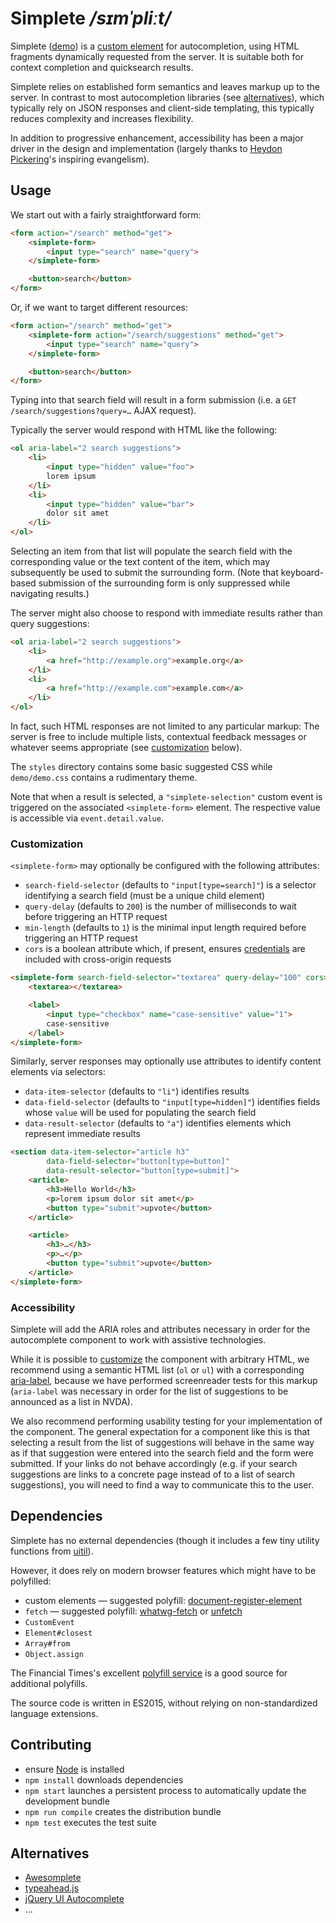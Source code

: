 # Simplete _/sɪmˈpliːt/_

Simplete ([demo](http://innoq.github.io/simplete/)) is a
[custom element](https://www.webcomponents.org/introduction#custom-elements) for
autocompletion, using HTML fragments dynamically requested from the server. It
is suitable both for context completion and quicksearch results.

Simplete relies on established form semantics and leaves markup up to the
server. In contrast to most autocompletion libraries (see
[alternatives](#alternatives)), which typically rely on JSON responses and
client-side templating, this typically reduces complexity and increases
flexibility.

In addition to progressive enhancement, accessibility has been a major driver
in the design and implementation (largely thanks to
[Heydon Pickering](https://www.heydonworks.com)'s inspiring evangelism).


Usage
-----

We start out with a fairly straightforward form:

```html
<form action="/search" method="get">
    <simplete-form>
        <input type="search" name="query">
    </simplete-form>

    <button>search</button>
</form>
```

Or, if we want to target different resources:

```html
<form action="/search" method="get">
    <simplete-form action="/search/suggestions" method="get">
        <input type="search" name="query">
    </simplete-form>

    <button>search</button>
</form>
```

Typing into that search field will result in a form submission (i.e. a
`GET /search/suggestions?query=…` AJAX request).

Typically the server would respond with HTML like the following:

```html
<ol aria-label="2 search suggestions">
    <li>
        <input type="hidden" value="foo">
        lorem ipsum
    </li>
    <li>
        <input type="hidden" value="bar">
        dolor sit amet
    </li>
</ol>
```

Selecting an item from that list will populate the search field with the
corresponding value or the text content of the item, which may subsequently be
used to submit the surrounding form. (Note that keyboard-based submission of
the surrounding form is only suppressed while navigating results.)

The server might also choose to respond with immediate results rather than query
suggestions:

```html
<ol aria-label="2 search suggestions">
    <li>
        <a href="http://example.org">example.org</a>
    </li>
    <li>
        <a href="http://example.com">example.com</a>
    </li>
</ol>
```

In fact, such HTML responses are not limited to any particular markup: The
server is free to include multiple lists, contextual feedback messages or
whatever seems appropriate (see [customization](#customization) below).

The `styles` directory contains some basic suggested CSS while `demo/demo.css`
contains a rudimentary theme.

Note that when a result is selected, a `"simplete-selection"` custom event is
triggered on the associated `<simplete-form>` element. The respective value is
accessible via `event.detail.value`.

### Customization

`<simplete-form>` may optionally be configured with the following attributes:

* `search-field-selector` (defaults to `"input[type=search]"`) is a selector
  identifying a search field (must be a unique child element)
* `query-delay` (defaults to `200`) is the number of milliseconds to wait before
  triggering an HTTP request
* `min-length` (defaults to `1`) is the minimal input length required before
  triggering an HTTP request
* `cors` is a boolean attribute which, if present, ensures
  [credentials](https://fetch.spec.whatwg.org/#credentials) are included with
  cross-origin requests

```html
<simplete-form search-field-selector="textarea" query-delay="100" cors>
    <textarea></textarea>

    <label>
        <input type="checkbox" name="case-sensitive" value="1">
        case-sensitive
    </label>
</simplete-form>
```

Similarly, server responses may optionally use attributes to identify content
elements via selectors:

* `data-item-selector` (defaults to `"li"`) identifies results
* `data-field-selector` (defaults to `"input[type=hidden]"`) identifies fields
  whose `value` will be used for populating the search field
* `data-result-selector` (defaults to `"a"`) identifies elements which represent
  immediate results

```html
<section data-item-selector="article h3"
        data-field-selector="button[type=button]"
        data-result-selector="button[type=submit]">
    <article>
        <h3>Hello World</h3>
        <p>lorem ipsum dolor sit amet</p>
        <button type="submit">upvote</button>
    </article>

    <article>
        <h3>…</h3>
        <p>…</p>
        <button type="submit">upvote</button>
    </article>
</simplete-form>
```


### Accessibility

Simplete will add the ARIA roles and attributes necessary in order for the
autocomplete component to work with assistive technologies.

While it is possible to [customize](#customization) the component with
arbitrary HTML, we recommend using a semantic HTML list (`ol` or `ul`) with a
corresponding
[aria-label](https://developer.mozilla.org/en-US/docs/Web/Accessibility/ARIA/Attributes/aria-label),
because we have performed screenreader tests for this markup
(`aria-label` was necessary in order for the list of suggestions to be
announced as a list in NVDA).

We also recommend performing usability testing for your implementation of the
component. The general expectation for a component like this is that selecting
a result from the list of suggestions will behave in the same way as if that
suggestion were entered into the search field and the form were submitted. If
your links do not behave accordingly (e.g. if your search suggestions are links
to a concrete page instead of to a list of search suggestions), you will need
to find a way to communicate this to the user.


Dependencies
------------

Simplete has no external dependencies (though it includes a few tiny utility
functions from [uitil](https://github.com/FND/uitil)).

However, it does rely on modern browser features which might have to be
polyfilled:

* custom elements — suggested polyfill:
  [document-register-element](https://github.com/WebReflection/document-register-element)
* `fetch` — suggested polyfill: [whatwg-fetch](https://github.com/github/fetch)
  or [unfetch](https://github.com/developit/unfetch)
* `CustomEvent`
* `Element#closest`
* `Array#from`
* `Object.assign`

The Financial Times's excellent
[polyfill service](https://github.com/Financial-Times/polyfill-service) is a
good source for additional polyfills.

The source code is written in ES2015, without relying on non-standardized
language extensions.


Contributing
------------

* ensure [Node](http://nodejs.org) is installed
* `npm install` downloads dependencies
* `npm start` launches a persistent process to automatically update the
  development bundle
* `npm run compile` creates the distribution bundle
* `npm test` executes the test suite


Alternatives
------------

* [Awesomplete](http://leaverou.github.io/awesomplete/)
* [typeahead.js](http://twitter.github.io/typeahead.js/)
* [jQuery UI Autocomplete](http://jqueryui.com/autocomplete/)
* …
